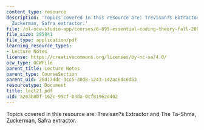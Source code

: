 ```yaml
---
content_type: resource
description: 'Topics covered in this resource are: Trevisan?s Extractor and The Ta-Shma,
  Zuckerman, Safra extractor.'
file: /ol-ocw-studio-app/courses/6-895-essential-coding-theory-fall-2004/a203b8bf162c99cfb3da0cf81962d402_lect21.pdf
file_size: 295841
file_type: application/pdf
learning_resource_types:
- Lecture Notes
license: https://creativecommons.org/licenses/by-nc-sa/4.0/
ocw_type: OCWFile
parent_title: Lecture Notes
parent_type: CourseSection
parent_uid: 26d174dc-3cc5-30d8-1243-142ac6dc6d53
resourcetype: Document
title: lect21.pdf
uid: a203b8bf-162c-99cf-b3da-0cf81962d402
---
```

Topics covered in this resource are: Trevisan?s Extractor and The Ta-Shma, Zuckerman, Safra extractor.
